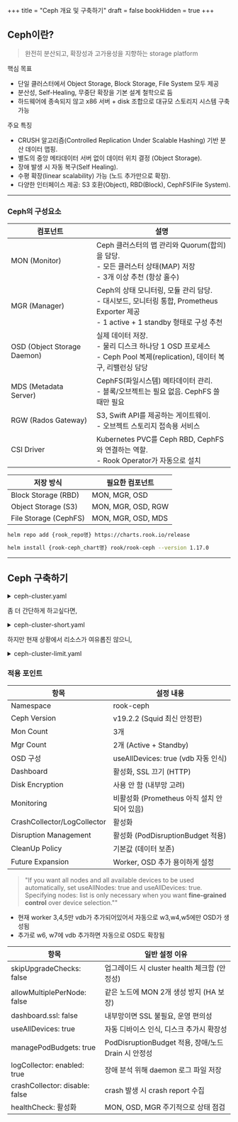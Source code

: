 +++
title = "Ceph 개요 및 구축하기"
draft = false
bookHidden = true
+++
## Ceph이란?
> 완전히 분산되고, 확장성과 고가용성을 지향하는 storage platform

핵심 목표
- 단일 클러스터에서 Object Storage, Block Storage, File System 모두 제공
- 분산성, Self-Healing, 무중단 확장을 기본 설계 철학으로 둠
- 하드웨어에 종속되지 않고 x86 서버 + disk 조합으로 대규모 스토리지 시스템 구축 가능

주요 특징
- CRUSH 알고리즘(Controlled Replication Under Scalable Hashing) 기반 분산 데이터 맵핑.
- 별도의 중앙 메타데이터 서버 없이 데이터 위치 결정 (Object Storage).
- 장애 발생 시 자동 복구(Self Healing).
- 수평 확장(linear scalability) 가능 (노드 추가만으로 확장).
- 다양한 인터페이스 제공: S3 호환(Object), RBD(Block), CephFS(File System).

---

### Ceph의 구성요소
|컴포넌트|설명|
|-|-|
|MON (Monitor)|Ceph 클러스터의 맵 관리와 Quorum(합의)을 담당.<br>- 모든 클러스터 상태(MAP) 저장<br>- 3개 이상 추천 (항상 홀수)|
|MGR (Manager)|Ceph의 상태 모니터링, 모듈 관리 담당.<br>- 대시보드, 모니터링 통합, Prometheus Exporter 제공<br>- 1 active + 1 standby 형태로 구성 추천|
|OSD (Object Storage Daemon)|실제 데이터 저장.<br>- 물리 디스크 하나당 1 OSD 프로세스<br>- Ceph Pool 복제(replication), 데이터 복구, 리밸런싱 담당|
|MDS (Metadata Server)|CephFS(파일시스템) 메타데이터 관리.<br>- 블록/오브젝트는 필요 없음. CephFS 쓸 때만 필요|
|RGW (Rados Gateway)|S3, Swift API를 제공하는 게이트웨이.<br>- 오브젝트 스토리지 접속용 서비스|
|CSI Driver|Kubernetes PVC를 Ceph RBD, CephFS와 연결하는 역할.<br>- Rook Operator가 자동으로 설치|

|저장 방식 | 필요한 컴포넌트|
|-|-|
|Block Storage (RBD) | MON, MGR, OSD|
|Object Storage (S3) | MON, MGR, OSD, RGW|
|File Storage (CephFS) | MON, MGR, OSD, MDS|


```sh
helm repo add {rook_repo명} https://charts.rook.io/release

helm install {rook-ceph_chart명} rook/rook-ceph --version 1.17.0
```

---
## Ceph 구축하기
<details markdown="1">
  <summary>ceph-cluster.yaml</summary>

```yaml
apiVersion: ceph.rook.io/v1
kind: CephCluster
metadata:
  name: rook-ceph
  namespace: rook-ceph
spec:
  cephVersion:
    image: quay.io/ceph/ceph:v19.2.2
    allowUnsupported: false
  dataDirHostPath: /var/lib/rook
  skipUpgradeChecks: false
  continueUpgradeAfterChecksEvenIfNotHealthy: false
  mon:
    count: 3
    allowMultiplePerNode: false
  mgr:
    count: 2
    allowMultiplePerNode: false
  dashboard:
    enabled: true
    ssl: false
  monitoring:
    enabled: false
  network:
    connections:
      encryption:
        enabled: false
      compression:
        enabled: false
      requireMsgr2: false
  crashCollector:
    disable: false
  logCollector:
    enabled: true
    periodicity: daily
    maxLogSize: 500M
  cleanupPolicy:
    confirmation: ""
    sanitizeDisks:
      method: quick
      dataSource: zero
      iteration: 1
    allowUninstallWithVolumes: false
  removeOSDsIfOutAndSafeToRemove: false
  priorityClassNames:
    mon: system-node-critical
    osd: system-node-critical
    mgr: system-cluster-critical
  storage:
    useAllNodes: true
    useAllDevices: true
    config:
      # 필요한 경우 여기에 추가 설정 가능 (ex. databaseSizeMB)
    allowDeviceClassUpdate: false
    allowOsdCrushWeightUpdate: false
    scheduleAlways: false
    onlyApplyOSDPlacement: false
  disruptionManagement:
    managePodBudgets: true
    osdMaintenanceTimeout: 30
  csi:
    readAffinity:
      enabled: false
    cephfs:
      # fuseMountOptions, kernelMountOptions 설정 가능 (기본은 비워둠)
  healthCheck:
    daemonHealth:
      mon:
        disabled: false
        interval: 45s
      osd:
        disabled: false
        interval: 60s
      status:
        disabled: false
        interval: 60s
    livenessProbe:
      mon:
        disabled: false
      mgr:
        disabled: false
      osd:
        disabled: false
    startupProbe:
      mon:
        disabled: false
      mgr:
        disabled: false
      osd:
        disabled: false

```
</details>

좀 더 간단하게 하고싶다면,
<details markdown="1">
  <summary>ceph-cluster-short.yaml</summary>

```yaml
apiVersion: ceph.rook.io/v1
kind: CephCluster
metadata:
  name: rook-ceph
  namespace: rook-ceph
spec:
  cephVersion:
    image: quay.io/ceph/ceph:v19.2.2
  dataDirHostPath: /var/lib/rook
  mon:
    count: 3
    allowMultiplePerNode: false
  dashboard:
    enabled: true
    ssl: false
  storage:
    useAllNodes: true
    useAllDevices: true
    config: {}
  disruptionManagement:
    managePodBudgets: true

```
</details>

하지만 현재 상황에서 리소스가 여유롭진 않으니,
<details markdown="1">
  <summary>ceph-cluster-limit.yaml</summary>

```yaml
apiVersion: ceph.rook.io/v1
kind: CephCluster
metadata:
  name: rook-ceph
  namespace: rook-ceph
spec:
  cephVersion:
    image: quay.io/ceph/ceph:v18.2.2
    allowUnsupported: false
  dataDirHostPath: /var/lib/rook

  mon:
    count: 3
    allowMultiplePerNode: false

  mgr:
    count: 1
    allowMultiplePerNode: false

  dashboard:
    enabled: true
    ssl: false

  crashCollector:  # 🔻 비활성화
    disable: true

  logCollector:
    enabled: true
    periodicity: daily
    maxLogSize: 500M

  storage:
    useAllNodes: true
    useAllDevices: false
    deviceFilter: "vdb"
    config:
      osdsPerDevice: "1"

  disruptionManagement:
    managePodBudgets: true
    osdMaintenanceTimeout: 30

  priorityClassNames:
    mon: system-node-critical
    osd: system-node-critical
    mgr: system-cluster-critical

  healthCheck:
    daemonHealth:
      mon:
        disabled: false
        interval: 45s
      osd:
        disabled: false
        interval: 60s
      status:
        disabled: false
        interval: 60s

  resources:  # 🔧 각 데몬별 리소스 제한
    mgr:
      limits:
        cpu: "250m"
        memory: "256Mi"
      requests:
        cpu: "100m"
        memory: "128Mi"
    mon:
      limits:
        cpu: "500m"
        memory: "512Mi"
      requests:
        cpu: "250m"
        memory: "256Mi"
    osd:
      limits:
        cpu: "1000m"
        memory: "2Gi"
      requests:
        cpu: "500m"
        memory: "1Gi"

```
</details>


### 적용 포인트

|항목|설정 내용|
|-|-|
|Namespace|rook-ceph|
|Ceph Version|v19.2.2 (Squid 최신 안정판)|
|Mon Count|3개|
|Mgr Count|2개 (Active + Standby)|
|OSD 구성|useAllDevices: true (vdb 자동 인식)|
|Dashboard|활성화, SSL 끄기 (HTTP)|
|Disk Encryption|사용 안 함 (내부망 고려)
|Monitoring|비활성화 (Prometheus 아직 설치 안 되어 있음)|
|CrashCollector/LogCollector|활성화|
|Disruption Management|활성화 (PodDisruptionBudget 적용)|
|CleanUp Policy|기본값 (데이터 보존)|
|Future Expansion|Worker, OSD 추가 용이하게 설정|

> "If you want all nodes and all available devices to be used automatically, set useAllNodes: true and useAllDevices: true. Specifying nodes: list is only necessary when you want **fine-grained control** over device selection.""
- 현재 worker 3,4,5만 vdb가 추가되어있어서 자동으로 w3,w4,w5에만 OSD가 생성됨
- 추가로 w6, w7에 vdb 추가하면 자동으로 OSD도 확장됨

|항목 | 일반 설정 이유|
|-|-|
|skipUpgradeChecks: false | 업그레이드 시 cluster health 체크함 (안정성)|
|allowMultiplePerNode: false | 같은 노드에 MON 2개 생성 방지 (HA 보장)|
|dashboard.ssl: false | 내부망이면 SSL 불필요, 운영 편의성|
|useAllDevices: true | 자동 디바이스 인식, 디스크 추가시 확장성|
|managePodBudgets: true | PodDisruptionBudget 적용, 장애/노드Drain 시 안정성|
|logCollector: enabled: true | 장애 분석 위해 daemon 로그 파일 저장|
|crashCollector: disable: false | crash 발생 시 crash report 수집|
|healthCheck: 활성화 | MON, OSD, MGR 주기적으로 상태 점검|
